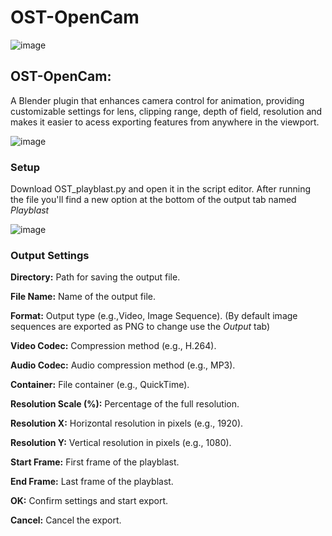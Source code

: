 # OST-OpenCam

![image](https://github.com/user-attachments/assets/b29716da-ea75-4f50-a5ec-dd6ea2167603)


## **OST-OpenCam:** 
A Blender plugin that enhances camera control for animation, providing customizable settings for lens, clipping range, depth of field, resolution and makes it easier to acess exporting features from anywhere in the viewport.

![image](https://github.com/user-attachments/assets/9ed1c909-f5ba-48c9-b06a-314b55a8cf5f)

### **Setup**
Download OST_playblast.py and open it in the script editor. After running the file you'll find a new option at the bottom of the output tab named *Playblast* 

![image](https://github.com/user-attachments/assets/95ab3c47-d10d-4f78-827d-c1a5dc8a16f0)

### **Output Settings**

**Directory:** Path for saving the output file.

**File Name:** Name of the output file.

**Format:** Output type (e.g.,Video, Image Sequence). (By default image sequences are exported as PNG to change use the *Output* tab)

**Video Codec:** Compression method (e.g., H.264).

**Audio Codec:** Audio compression method (e.g., MP3).

**Container:** File container (e.g., QuickTime).

**Resolution Scale (%):** Percentage of the full resolution.

**Resolution X:** Horizontal resolution in pixels (e.g., 1920).

**Resolution Y:** Vertical resolution in pixels (e.g., 1080).

**Start Frame:** First frame of the playblast.

**End Frame:** Last frame of the playblast.

**OK:** Confirm settings and start export.

**Cancel:** Cancel the export.
